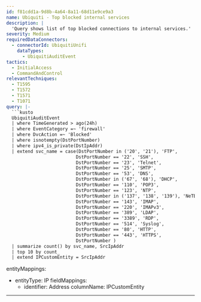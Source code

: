 ```yaml
---
id: f81cdd1a-9d8b-4a64-8a11-68d11e9ce9a3
name: Ubiquiti - Top blocked internal services
description: |
  'Query shows list of top blocked connections to internal services.'
severity: Medium
requiredDataConnectors:
  - connectorId: UbiquitiUnifi
    dataTypes:
      - UbiquitiAuditEvent
tactics:
  - InitialAccess
  - CommandAndControl
relevantTechniques:
  - T1595
  - T1572
  - T1571
  - T1071
query: |-
  ```kusto
  UbiquitiAuditEvent
  | where TimeGenerated > ago(24h)
  | where EventCategory =~ 'firewall'
  | where DvcAction =~ 'Blocked'
  | where isnotempty(DstPortNumber)
  | where ipv4_is_private(DstIpAddr)
  | extend svc_name = case(DstPortNumber in ('20', '21'), 'FTP',
                          DstPortNumber == '22', 'SSH',
                          DstPortNumber == '23', 'Telnet',
                          DstPortNumber == '25', 'SMTP',
                          DstPortNumber == '53', 'DNS',
                          DstPortNumber in ('67', '68'), 'DHCP',
                          DstPortNumber == '110', 'POP3',
                          DstPortNumber == '123', 'NTP',
                          DstPortNumber in ('137', '138', '139'), 'NeTBIOS',
                          DstPortNumber == '143', 'IMAP',
                          DstPortNumber == '220', 'IMAPv3',
                          DstPortNumber == '389', 'LDAP',
                          DstPortNumber == '3389', 'RDP',
                          DstPortNumber == '514', 'Syslog',
                          DstPortNumber == '80', 'HTTP',
                          DstPortNumber == '443', 'HTTPS',
                          DstPortNumber )
  | summarize count() by svc_name, SrcIpAddr
  | top 10 by count_
  | extend IPCustomEntity = SrcIpAddr
  ```
entityMappings:
  - entityType: IP
    fieldMappings:
      - identifier: Address
        columnName: IPCustomEntity
---
```



